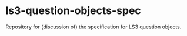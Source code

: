 # ls3-question-objects-spec
Repository for (discussion of) the specification for LS3 question objects.
